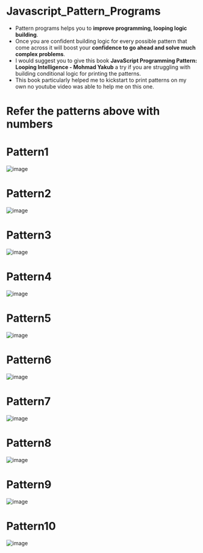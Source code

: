 # Javascript_Pattern_Programs
* Pattern programs helps you to **improve programming, looping logic building**.<br>
* Once you are confident building logic for every possible pattern that come across it will boost your **confidence to go ahead and solve much complex problems**.<br>
* I would suggest you to give this book **JavaScript Programming Pattern: Looping Intelligence - Mohmad Yakub** a try if you are struggling with building conditional logic for printing the patterns.<br>
* This book particularly helped me to kickstart to print patterns on my own no youtube video was able to help me on this one.
# Refer the patterns above with numbers
# Pattern1
![image](https://github.com/user-attachments/assets/9c7deb80-e03f-440d-b08b-94368491f8f6)
# Pattern2
![image](https://github.com/user-attachments/assets/c3a11f2d-c3c2-4d86-810c-478d83d18564)
# Pattern3
![image](https://github.com/user-attachments/assets/4c6aebd4-9876-4f09-bac8-6c4664874e14)
# Pattern4
![image](https://github.com/user-attachments/assets/9b374835-4ba1-4fa6-8552-de6b1a55185a)
# Pattern5
![image](https://github.com/user-attachments/assets/10ea2eb2-dbaa-4bea-a0e1-34221259440a)
# Pattern6
![image](https://github.com/user-attachments/assets/b92801e0-ea3a-4006-a9c1-64037da300c0)
# Pattern7
![image](https://github.com/user-attachments/assets/d01fb213-01aa-4787-88b2-6dd6cc18021d)
# Pattern8
![image](https://github.com/user-attachments/assets/55f89a46-1c88-4886-a04a-7feeb33a5926)
# Pattern9
![image](https://github.com/user-attachments/assets/0e98e972-c4b1-4ef9-99ad-a0eabf4b2d66)
# Pattern10
![image](https://github.com/user-attachments/assets/848ed495-f1f9-4d58-8986-0dab81736985)






